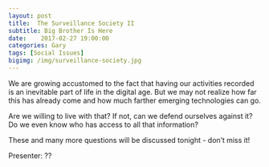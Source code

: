 ```yaml
---
layout: post
title:  The Surveillance Society II
subtitle: Big Brother Is Here
date:    2017-02-27 19:00:00
categories: Gary
tags: [Social Issues]
bigimg: /img/surveillance-society.jpg
---
```


We are growing accustomed to the fact that having our activities recorded is an inevitable part of life in the digital age. But we may not realize how far this has already come and how much farther emerging technologies can go.

Are we willing to live with that? If not, can we defend ourselves against it? Do we even know who has access to all that information?

These and many more questions will be discussed tonight - don’t miss it!

Presenter: ?? 

